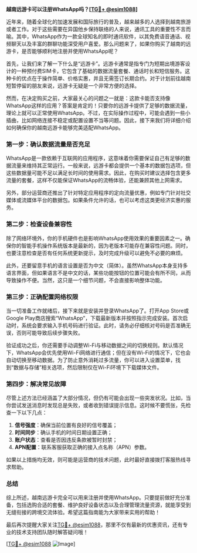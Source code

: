 **越南远游卡可以注册WhatsApp吗？[[TG💪+ @esim1088](https://t.me/s/esim1088)]**

近年来，随着全球化的加速发展和国际旅行的普及，越来越多的人选择到越南旅游或者工作。对于这些需要在异国他乡保持联络的人来说，通讯工具的重要性不言而喻。其中，WhatsApp作为一款全球知名的即时通讯软件，以其免费语音通话、视频聊天以及丰富的群聊功能深受用户喜爱。那么问题来了，如果你购买了越南的远游卡，是否能够顺利地注册并使用WhatsApp呢？

首先，让我们来了解一下什么是“远游卡”。远游卡通常是指专门为短期出境游客设计的一种预付费SIM卡，它包含了基础的数据流量套餐、通话时长和短信服务。这种卡的优点在于操作简单、价格实惠，并且无需签订长期合约。对于计划前往越南短暂停留的朋友来说，远游卡无疑是一个非常方便的选择。

然而，在决定购买之前，大家最关心的问题之一就是：这款卡能否支持像WhatsApp这样的应用？答案是肯定的！只要你的远游卡提供了足够的数据流量，理论上就可以正常使用WhatsApp。不过，在实际操作过程中，可能会遇到一些小插曲，比如网络连接不稳定或配置设置不当等问题。因此，接下来我们将详细介绍如何确保你的越南远游卡能够完美适配WhatsApp。

### 第一步：确认数据流量是否充足

WhatsApp是一款依赖于互联网的应用程序，这意味着你需要保证自己有足够的数据流量来维持其正常运行。一般来说，远游卡都会提供一个基本的数据包选项，但这些数据量可能不足以满足长时间的使用需求。因此，在购买时建议选择包含更多流量的套餐，这样不仅能保证WhatsApp的流畅体验，还能兼顾其他上网需求。

另外，部分运营商还推出了针对特定应用程序的定向流量优惠，例如专门针对社交媒体或流媒体平台的数据包。如果条件允许的话，也可以考虑这类更经济实惠的服务。

### 第二步：检查设备兼容性

除了网络环境外，你的手机硬件也是影响WhatsApp使用效果的重要因素之一。确保你的智能手机操作系统版本是最新的，因为老版本可能存在兼容性问题。同时，也要注意检查是否有任何系统更新提示，及时完成升级可以避免不必要的麻烦。

此外，还要留意手机的语言设置是否为中文（简体）。虽然WhatsApp本身支持多语言界面，但如果语言不是中文的话，某些功能按钮的位置可能会有所不同，从而导致操作不便。当然，这只是一个细节问题，不会直接影响整体功能。

### 第三步：正确配置网络权限

当一切准备工作就绪后，接下来就是安装并登录WhatsApp了。打开App Store或Google Play商店搜索“WhatsApp”，下载最新版本并按照指示完成安装。首次启动时，系统会要求输入手机号码进行验证。此时，请务必仔细核对号码是否准确无误，否则可能导致后续步骤失败。

验证成功之后，你还需要手动调整Wi-Fi与移动数据之间的切换规则。默认情况下，WhatsApp会优先使用Wi-Fi网络进行通信；但在没有Wi-Fi的情况下，它也会自动切换至移动数据。为了防止意外消耗过多流量，你可以进入设置菜单，找到“数据与存储”相关选项，然后限制仅在Wi-Fi环境下下载媒体文件。

### 第四步：解决常见故障

尽管上述方法已经涵盖了大部分情况，但仍有可能会出现一些突发状况。比如，当你尝试发送消息时发现总是失败，或者收到错误提示信息。这时候不要慌张，先检查一下以下几点：

1. **信号强度**：确保当前位置有良好的信号覆盖；
2. **时间同步**：确认手机的时间日期设置正确；
3. **账户状态**：查看是否因违反条款被暂时封禁；
4. **APN配置**：联系客服获取正确的接入点名称（APN）参数。

如果以上措施均无效，则可能是运营商的技术问题，此时最好直接拨打客服热线寻求帮助。

### 总结

综上所述，越南远游卡完全可以用来注册并使用WhatsApp。只要提前做好充分准备，包括选购合适的套餐、维护良好设备状态以及合理管理流量资源，就能享受到无缝衔接的跨境交流体验。希望这篇指南能为大家带来实用的帮助！

最后再次提醒大家关注[TG💪+ @esim1088](https://t.me/s/esim1088)，那里不仅有最新的优惠资讯，还有专业的技术支持团队随时解答疑问哦！

[[TG💪+ @esim1088](https://t.me/s/esim1088) ![Image](https://i.postimg.cc/4NQfJmqS/Snipaste-2025-05-13-00-14-12.png)]